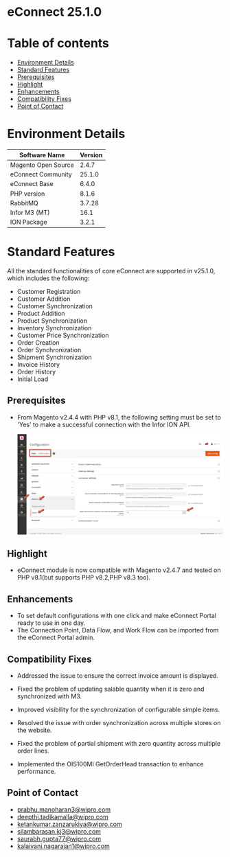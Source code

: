 
# **eConnect 25.1.0**

# Table of contents

- [Environment Details](#environment-details)
- [Standard Features](#standard-features)
- [Prerequisites](#prerequisites)
- [Highlight](#highlight)
- [Enhancements](#enhancements)
- [Compatibility Fixes](#compatibility-fixes)
- [Point of Contact](#point-of-contact)

# Environment Details

| **Software Name**   | **Version** |
| --------------------| ----------- |
| Magento Open Source | 2.4.7      |
| eConnect Community  | 25.1.0      |
| eConnect Base       | 6.4.0       |
| PHP version         | 8.1.6       |
| RabbitMQ            | 3.7.28      |
| Infor M3 (MT)       | 16.1        |
| ION Package         | 3.2.1       |
# Standard Features

All the standard functionalities of core eConnect are supported in v25.1.0, which includes the following:

- Customer Registration
- Customer Addition
- Customer Synchronization
- Product Addition
- Product Synchronization
- Inventory Synchronization
- Customer Price Synchronization
- Order Creation
- Order Synchronization
- Shipment Synchronization
- Invoice History
- Order History
- Initial Load

## Prerequisites

- From Magento v2.4.4 with PHP v8.1, the following setting must be set to 'Yes' to make a successful connection with the Infor ION API.

	![oAuth Access Token](../../../../ecommerce/images/econnect-user-manual-ion-part1/access_token_setting.png)

## Highlight

- eConnect module is now compatible with Magento v2.4.7 and tested on PHP v8.1(but supports PHP v8.2,PHP v8.3 too).

## **Enhancements**

- To set default configurations with one click and make eConnect Portal ready to use in one day.
- The Connection Point, Data Flow, and Work Flow can be imported from the eConnect Portal admin.

## **Compatibility Fixes**

- Addressed the issue to ensure the correct invoice amount is displayed. 

- Fixed the problem of updating salable quantity when it is zero and synchronized with M3.

- Improved visibility for the synchronization of configurable simple items. 

- Resolved the issue with order synchronization across multiple stores on the website. 

- Fixed the problem of partial shipment with zero quantity across multiple order lines.

- Implemented the OIS100MI GetOrderHead transaction to enhance performance.

## Point of Contact

- [prabhu.manoharan3@wipro.com](mailto:prabhu.manoharan3@wipro.com)
- [deepthi.tadikamalla@wipro.com](mailto:deepthi.tadikamalla@wipro.com)
- [ketankumar.zanzarukiya@wipro.com](mailto:ketankumar.zanzarukiya@wipro.com)
- [silambarasan.kj3@wipro.com](mailto:silambarasan.kj3@wipro.com)
- [saurabh.gupta77@wipro.com](mailto:saurabh.gupta77@wipro.com)
- [kalaivani.nagarajan1@wipro.com](mailto:kalaivani.nagarajan1@wipro.com)


